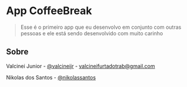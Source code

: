# App CoffeeBreak

> Esse é o primeiro app que eu desenvolvo em conjunto com outras pessoas e ele está sendo desenvolvido com muito carinho

## Sobre

Valcinei Junior - [@valcineijr](https://github.com/ValcineiJr) - valcineifurtadotrab@gmail.com

Nikolas dos Santos - [@nikolassantos](https://github.com/Nikolassantos)
